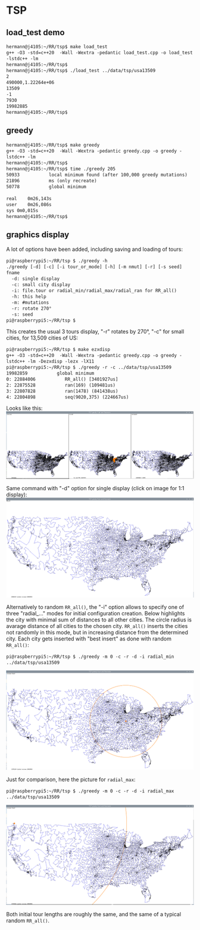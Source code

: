 # TSP

## load_test demo
```
hermann@j4105:~/RR/tsp$ make load_test 
g++ -O3 -std=c++20  -Wall -Wextra -pedantic load_test.cpp -o load_test -lstdc++ -lm
hermann@j4105:~/RR/tsp$ 
hermann@j4105:~/RR/tsp$ ./load_test ../data/tsp/usa13509
2
490000,1.22264e+06
13509
-1
7930
19982885
hermann@j4105:~/RR/tsp$ 
```

## greedy

```
hermann@j4105:~/RR/tsp$ make greedy
g++ -O3 -std=c++20  -Wall -Wextra -pedantic greedy.cpp -o greedy -lstdc++ -lm
hermann@j4105:~/RR/tsp$ 
hermann@j4105:~/RR/tsp$ time ./greedy 205
50933           local minimum found (after 100,000 greedy mutations)
21896           ms (only recreate)
50778           global minimum

real	0m26,143s
user	0m26,086s
sys	0m0,015s
hermann@j4105:~/RR/tsp$ 
```

## graphics display 
A lot of options have been added, including saving and loading of tours:  
```
pi@raspberrypi5:~/RR/tsp $ ./greedy -h
./greedy [-d] [-c] [-i tour_or_mode] [-h] [-m nmut] [-r] [-s seed] fname
  -d: single display
  -c: small city display
  -i: file.tour or radial_min/radial_max/radial_ran for RR_all()
  -h: this help
  -m: #mutations
  -r: rotate 270°
  -s: seed
pi@raspberrypi5:~/RR/tsp $ 
```

This creates the usual 3 tours display, "-r" rotates by 270°, "-c" for small cities, for 13,509 cities of US:  
```
pi@raspberrypi5:~/RR/tsp $ make ezxdisp
g++ -O3 -std=c++20  -Wall -Wextra -pedantic greedy.cpp -o greedy -lstdc++ -lm -Dezxdisp -lezx -lX11
pi@raspberrypi5:~/RR/tsp $ ./greedy -r -c ../data/tsp/usa13509
19982859           global minimum
0: 22884006           RR_all() [3401927us]
2: 22875528           ran(169) (109481us)          
3: 22807828           ran(1478) (841438us)          
4: 22804898           seq(9020,375) (224667us)          
```
Looks like this:  
![res/usa13509.3disp.png](res/usa13509.3disp.png)


Same command with "-d" option for single display (click on image for 1:1 display):  
![res/usa13509.1disp.png](res/usa13509.1disp.png)


Alternatively to random ```RR_all()```, the "-i" option allows to specify one of three "radial_..." modes for initial configuration creation. Below highlights the city with minimal sum of distances to all other cities. The circle radius is avarage distance of all cities to the chosen city. ```RR_all()``` inserts the cities not randomly in this mode, but in increasing distance from the determined city. Each city gets inserted with "best insert" as done with random ```RR_all()```:  
```
pi@raspberrypi5:~/RR/tsp $ ./greedy -m 0 -c -r -d -i radial_min ../data/tsp/usa13509
```
![res/usa13509.1disp.radial_min.png](res/usa13509.1disp.radial_min.png)

Just for comparison, here the picture for ```radial_max```:  
```
pi@raspberrypi5:~/RR/tsp $ ./greedy -m 0 -c -r -d -i radial_max ../data/tsp/usa13509
```
![res/usa13509.1disp.radial_min.png](res/usa13509.1disp.radial_max.png)

Both initial tour lengths are roughly the same, and the same of a typical random ```RR_all()```.
